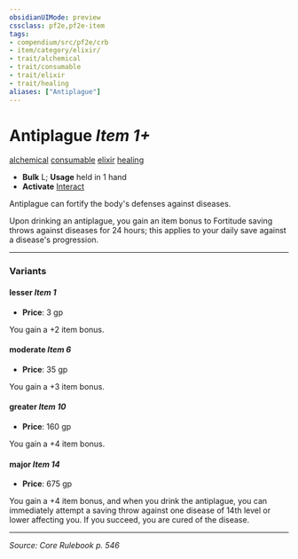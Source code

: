 ```yaml
---
obsidianUIMode: preview
cssclass: pf2e,pf2e-item
tags:
- compendium/src/pf2e/crb
- item/category/elixir/
- trait/alchemical
- trait/consumable
- trait/elixir
- trait/healing
aliases: ["Antiplague"]
---
```

# Antiplague *Item 1+*  
[alchemical](alchemical.md "Alchemical Item Trait")  [consumable](consumable.md "Consumable Item Trait")  [elixir](elixir.md "Elixir Item Trait")  [healing](healing.md "Healing Effect Trait")  

- **Bulk** L; **Usage** held in 1 hand
- **Activate** [Interact](interact.md)

Antiplague can fortify the body's defenses against diseases.

Upon drinking an antiplague, you gain an item bonus to Fortitude saving throws against diseases for 24 hours; this applies to your daily save against a disease's progression.

---

### Variants

#### lesser *Item 1*

- **Price**: 3 gp

You gain a +2 item bonus.

#### moderate *Item 6*

- **Price**: 35 gp

You gain a +3 item bonus.

#### greater *Item 10*

- **Price**: 160 gp

You gain a +4 item bonus.

#### major *Item 14*

- **Price**: 675 gp

You gain a +4 item bonus, and when you drink the antiplague, you can immediately attempt a saving throw against one disease of 14th level or lower affecting you. If you succeed, you are cured of the disease.

---
*Source: Core Rulebook p. 546*
